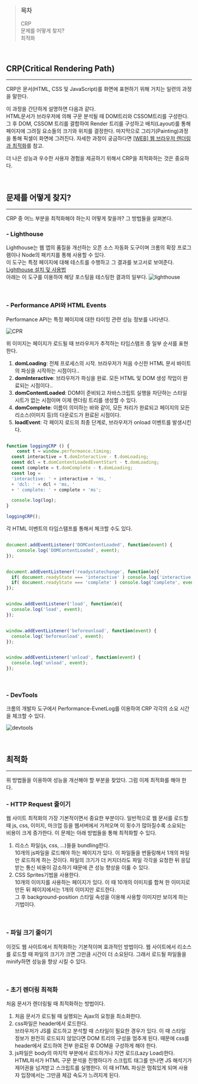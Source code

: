 
> ### 목차
> 
> CRP  
> 문제를 어떻게 찾지?  
> 최적화

<br/>

## CRP(Critical Rendering Path)

---

CRP은 문서(HTML, CSS 및 JavaScript)를 화면에 표현하기 위해 거치는 일련의 과정을 말한다.

이 과정을 간단하게 설명하면 다음과 같다.  
HTML문서가 브라우저에 의해 구문 분석될 때 DOM트리와 CSSOM트리를 구성한다. 그 후 DOM, CSSOM 트리를 결합하여 Render 트리를 구성하고 배치(Layout)를 통해 페이지에 그려질 요소들의 크기와 위치를 결정한다. 마지막으로 그리기(Painting)과정을 통해 픽셀이 화면에 그려진다. 자세한 과정이 궁금하다면 [\[WEB\] 웹 브라우저 렌더링과 최적화](https://github.com/eonnine/Programming-Study/blob/master/Web/Browser%20Rendering%20and%20Optimization.md)를 참고.

더 나은 성능과 우수한 사용자 경험을 제공하기 위해서 CRP을 최적화하는 것은 중요하다.

<br/>

## 문제를 어떻게 찾지?

---

CRP 중 어느 부분을 최적화해야 하는지 어떻게 찾을까? 그 방법들을 살펴본다.

### \- Lighthouse

Lighthouse는 웹 앱의 품질을 개선하는 오픈 소스 자동화 도구이며 크롬의 확장 프로그램이나 Node의 패키지를 통해 사용할 수 있다.  
이 도구는 특정 페이지에 대해 테스트를 수행하고 그 결과를 보고서로 보여준다. [Lighthouse 설치 및 사용법](https://developers.google.com/web/tools/lighthouse/?hl=ko)  
아래는 이 도구를 이용하여 해당 포스팅을 테스팅한 결과의 일부다.
![lighthouse](https://user-images.githubusercontent.com/48500660/66695003-22b66700-ecf6-11e9-9f1a-08d8c5c25d5d.png)﻿

<br/>

### \- Performance API와 HTML Events

Performance API는 특정 페이지에 대한 타이밍 관련 성능 정보를 나타낸다.

![CPR](https://user-images.githubusercontent.com/48500660/66693660-3659d180-ece6-11e9-9a08-f402a9044c2d.png)

위 이미지는 페이지가 로드될 때 브라우저가 추적하는 타임스탬프 중 일부 순서를 표현한다.

1.  **domLoading**: 전체 프로세스의 시작. 브라우저가 처음 수신한 HTML 문서 바이트의 파싱을 시작하는 시점이다..
2.  **domInteractive**: 브라우저가 파싱을 완료. 모든 HTML 및 DOM 생성 작업이 완료되는 시점이다..
3.  **domContentLoaded**: DOM이 준비되고 자바스크립트 실행을 차단하는 스타일시트가 없는 시점이며 이제 렌더링 트리를 생성할 수 있다.
4.  **domComplete**: 이름이 의미하는 바와 같이, 모든 처리가 완료되고 페이지의 모든 리소스(이미지 등)의 다운로드가 완료된 시점이다.
5.  **loadEvent**: 각 페이지 로드의 최종 단계로, 브라우저가 onload 이벤트를 발생시킨다.

```javascript

function loggingCRP () {
    const t = window.performance.timing;
  const interactive = t.domInteractive - t.domLoading;
  const dcl = t.domContentLoadedEventStart - t.domLoading;
  const complete = t.domComplete - t.domLoading;
  const log = 
  'interactive: ' + interactive + 'ms, ' 
  + 'dcl: ' + dcl + 'ms, ' 
  + ' complete: ' + complete + 'ms';

  console.log(log);
}

loggingCRP();

```

각 HTML 이벤트의 타임스탬프를 통해서 체크할 수도 있다.

```javascript

document.addEventListener('DOMContentLoaded', function(event) {
    console.log('DOMContentLoaded', event);
});


document.addEventListener('readystatechange', function(e){
  if( document.readyState === 'interactive' ) console.log('interactive', event);
  if( document.readyState === 'complete' ) console.log('complete', event); 
});


window.addEventListener('load', function(e){
  console.log('load', event);
});


window.addEventListener('beforeunload', function(event) {
  console.log('beforeunload', event);
});


window.addEventListener('unload', function(event) {
  console.log('unload', event);
});

```

<br/>

### \- DevTools

크롬의 개발자 도구에서 Performance-EvnetLog를 이용하여 CRP 각각의 소요 시간을 체크할 수 있다.

![devtools](https://user-images.githubusercontent.com/48500660/66694342-4cb75b80-eced-11e9-86bf-3ab95fe9a932.png)

<br/>

## 최적화
---
위 방법들을 이용하여 성능을 개선해야 할 부분을 찾았다. 그럼 이제 최적화를 해야 한다.

### \- HTTP Request 줄이기

웹 사이트 최적화의 가장 기본적이면서 중요한 부분이다. 일반적으로 웹 문서를 로드할 때 js, css, 이미지, 마크업 등을 웹서버에서 가져오며 이 횟수가 많아질수록 소요되는 비용이 크게 증가한다. 이 문제는 아래 방법들을 통해 최적화할 수 있다.

1.  리소스 파일(js, css, ...)들을 bundling한다.  
    10개의 js파일을 로드해야 하는 페이지가 있다. 이 파일들을 번들링해서 1개의 파일만 로드하게 하는 것이다. 파일의 크기가 더 커지더라도 파일 각각을 요청한 뒤 응답받는 통신 비용이 감소하기 때문에 큰 성능 향상을 이룰 수 있다.
2.  CSS Sprites기법을 사용한다.  
    10개의 이미지를 사용하는 페이지가 있다. 이 때 10개의 이미지를 합쳐 한 이미지로 만든 뒤 페이지에서는 1개의 이미지만 로드한다.  
    그 후 background-position 스타일 속성을 이용해 사용할 이미지만 보이게 하는 기법이다.

<br/>

### \- 파일 크기 줄이기

이것도 웹 사이트에서 최적화하는 기본적이며 효과적인 방법이다. 웹 사이트에서 리소스를 로드할 때 파일의 크기가 크면 그만큼 시간이 더 소요된다. 그래서 로드될 파일들을 minify하면 성능을 향상 시킬 수 있다.

<br/>

### \- 초기 렌더링 최적화
처음 문서가 렌더링될 때 최적화하는 방법이다.

1.  처음 문서가 로드될 때 실행되는 Ajax의 요청을 최소화한다.
2.  css파일은 header에서 로드한다.  
    브라우저가 JS를 로드하고 분석할 때 스타일이 필요한 경우가 있다. 이 때 스타일 정보가 완전히 로드되지 않았다면 DOM 트리의 구성을 멈추게 된다. 때문에 css를 header에서 로드하여 전부 완료된 후 DOM을 구성하게 해야 한다.
3.  js파일은 body의 마지막 부분에서 로드하거나 지연 로드(Lazy Load)한다.  
    HTML파서가 HTML 구문 분석을 진행하다가 스크립트 태그를 만나면 JS 해석기가 제어권을 넘겨받고 스크립트를 실행한다. 이 때 HTML 파싱은 멈춰있게 되며 사용자 입장에서는 그만큼 체감 속도가 느려지게 된다.
